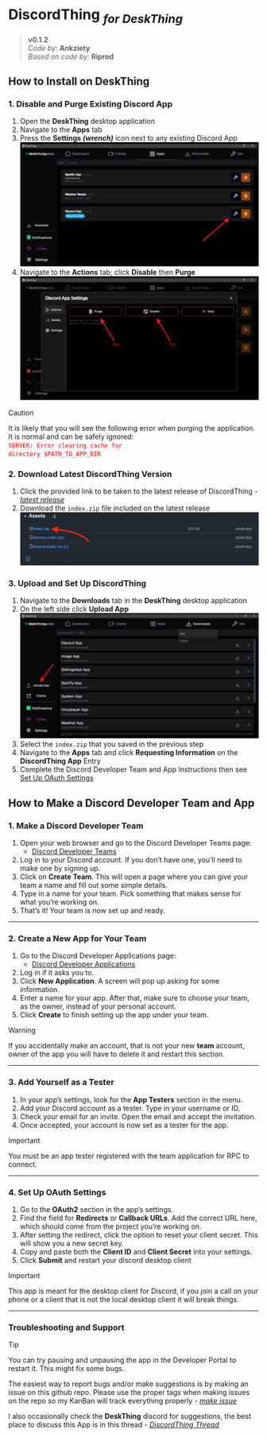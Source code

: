 # DiscordThing <sub>_for DeskThing_</sub>

> **v0.1.2**<br>_Code by:_ **Ankziety**<br>_Based on code by:_ **Riprod**

## How to Install on DeskThing

### 1. Disable and Purge Existing Discord App

1. Open the **DeskThing** desktop application
2. Navigate to the **Apps** tab
3. Press the **Settings _(wrench)_** icon next to any existing Discord App
   ![The DeskThing desktop client open to the Apps tab showing the Discord app wrench button](./images/deskthing_client_app_settings_labeled.png)
4. Navigate to the **Actions** tab; click **Disable** then **Purge**
   ![The DeskThing desktop client open to the Discord app settings showing the disable and purge buttons](./images/deskthing_client_app_actions_labeled.png)

> [!CAUTION]
> It is likely that you will see the following error when purging the application. It is normal and can be safely ignored:<br/><code style="color:red">SERVER: Error clearing cache for directory $PATH_TO_APP_DIR</code>

### 2. Download Latest DiscordThing Version

1. Click the provided link to be taken to the latest release of DiscordThing - [_latest release_](https://github.com/ankziety/DeskThingDiscord/releases/latest)
2. Download the `index.zip` file included on the latest release
   ![github open to the releases section of the DiscordThing repo showing the index.zip download link](./images/github_release_download_labeled.png)

### 3. Upload and Set Up DiscordThing

1. Navigate to the **Downloads** tab in the **DeskThing** desktop application
2. On the left side click **Upload App**
   ![The DeskThing desktop client open to the **Downloads** tab showing the **Upload App** button](./images/deskthing_client_downloads_upload_app_labeled.png)
3. Select the `index.zip` that you saved in the previous step
4. Navigate to the **Apps** tab and click **Requesting Information** on the **DiscordThing App** Entry
5. Complete the Discord Developer Team and App Instructions then see [Set Up OAuth Settings](#4-set-up-oauth-settings)

## **How to Make a Discord Developer Team and App**

### 1. Make a Discord Developer Team

1. Open your web browser and go to the Discord Developer Teams page:
   - [Discord Developer Teams](https://discord.com/developers/teams)
2. Log in to your Discord account. If you don’t have one, you’ll need to make one by signing up.
3. Click on **Create Team**. This will open a page where you can give your team a name and fill out some simple details.
4. Type in a name for your team. Pick something that makes sense for what you’re working on.
5. That’s it! Your team is now set up and ready.

---

### 2. Create a New App for Your Team

1. Go to the Discord Developer Applications page:
   - [Discord Developer Applications](https://discord.com/developers/applications)
2. Log in if it asks you to.
3. Click **New Application**. A screen will pop up asking for some information.
4. Enter a name for your app. After that, make sure to choose your team, as the owner, instead of your personal account.
5. Click **Create** to finish setting up the app under your team.

> [!WARNING]
> If you accidentally make an account, that is not your new **team** account, owner of the app you will have to delete it and restart this section.

---

### 3. Add Yourself as a Tester

1. In your app’s settings, look for the **App Testers** section in the menu.
2. Add your Discord account as a tester. Type in your username or ID.
3. Check your email for an invite. Open the email and accept the invitation.
4. Once accepted, your account is now set as a tester for the app.

> [!IMPORTANT]
> You must be an app tester registered with the team application for RPC to connect.

---

### 4. Set Up OAuth Settings

1. Go to the **OAuth2** section in the app’s settings.
2. Find the field for **Redirects** or **Callback URLs**. Add the correct URL here, which should come from the project you’re working on.
3. After setting the redirect, click the option to reset your client secret. This will show you a new secret key.
4. Copy and paste both the **Client ID** and **Client Secret** into your settings.
5. Click **Submit** and restart your discord desktop client

> [!IMPORTANT]
> This app is meant for the desktop client for Discord, if you join a call on your phone or a client that is not the local desktop client it will break things.

---

### Troubleshooting and Support

> [!TIP]
> You can try pausing and unpausing the app in the Developer Portal to restart it. This might fix some bugs.

The easiest way to report bugs and/or make suggestions is by making an issue on this github repo. Please use the proper tags when making issues on the repo so my KanBan will track everything properly - [_make issue_](https://github.com/ankziety/DeskThingDiscord/issues/new/choose)

I also occasionally check the **DeskThing** discord for suggestions, the best place to discuss this App is in this thread - [_DiscordThing Thread_](https://discord.com/channels/1267348109067817051/1327147539308347442)
